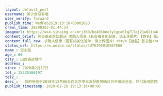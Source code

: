 ```yaml
---
layout: default_post
username: 美少女没有喵
user_verify: forward
publish_time: WedFeb2619:13:16+08002020
crawl_time: 20200303-01:44:34
imageurl: https://wx4.sinaimg.cn/orj360/be4868eely1gca0lq7l7aj21w02io4qs.jpg,https://wx3.sinaimg.cn/orj360/be4868eely1gca0ls0b00j20v91vo1ht.jpg,https://wx3.sinaimg.cn/orj360/be4868eely1gca0lt6htrj21640no7ey.jpg,https://wx3.sinaimg.cn/orj360/be4868eely1gca0ltp5s8j20pz0emaet.jpg,https://wx1.sinaimg.cn/orj360/be4868eely1gca0luglsij20xx0j27aj.jpg,https://wx1.sinaimg.cn/orj360/be4868eely1gca0lv41vyj20x60iowke.jpg
content_brief: 肺炎患者求助超话 求助人信息（若有相关化验单，请上传图片）【姓名】张永胜【年龄】60【所在城市】山西省运城市【所在小区、社区】【患病时间】2020年2月17日【联系方式】15235166197【其他紧急联系人】【病情描述】       我的爸爸于2019年12月06日在北京中日友好医院确诊为干燥综合征 ...全文
content_full_raw: 求助人信息（若有相关化验单，请上传图片）<br/>【姓名】张永胜<br/>【年龄】60<br/>【所在城市】山西省运城市<br/>【所在小区、社区】<br/>【患病时间】2020年2月17日<br/>【联系方式】15235166197<br/>【其他紧急联系人】<br/>【病情描述】<br/>  我的爸爸于2019年12月06日在北京中日友好医院确诊为干燥综合征，并引发间质性肺纤维化，2019年12月20日回到当地，遵医嘱服药甲波尼龙片激素药，初服用为十片，并遵医嘱每两周递减一片，本应一个月再次复查，但因为新冠肺炎疫情，响应国家号召，退掉了去北京的车票和好不容易挂好的专家号，无法赴京复查，按之前医嘱自行调整减少用药量，期间并无异常和不适。但噩梦来得太突然了，爸爸于2020年2月17日呼吸略微困难窘迫，遂在当地医院检查并拍肺部CT，医生说并无大概，开了药回家服用，其中有一种药叫信必可都宝，由于药物使用方法医生未教明白，父亲于2月17日晚口吸两次无感，2月18日低烧，喝退烧药后体温正常，2月18日晚口吸信必可都宝三次，因吸入时无感，多吸了两次，2月19日呼吸困难，于下午16时入当地医院急诊鼻吸氧，血氧饱和度为97，晚间血氧饱和度下降，2月20日凌晨转入Icu，高流量吸氧效果不显著，医生建议插管上呼吸机，现靠呼吸机维持，深度镇静，氧气浓度在五十时，血氧饱和度维持在85左右，氧浓度六十时，血氧饱和度在95、6、7左右，CT显示肺部弥漫性感染，较2月17日肺部CT看，肺部感染严重，两肺变白，两次核酸检测均为阴性，医生排除新冠肺炎，但由于服用激素性药物导致其免疫力低下，现肺部感染严重，医生多次下发病危通知，本想请北京或西安的医生会诊，但由于疫情原因，能联系到的医生都奔赴前线武汉，使爸爸的病情一拖再拖，现在病情极其危重，求助媒体，是否能联系更专业的医生对父亲进行救治，我父亲才刚六十岁，病情突然恶化让家人难以接受，不敢相信，妈妈已经哭花了眼睛。<br/> 希望媒体能关注到被新冠肺炎耽误的其他慢性致命疾病的治疗，希望媒体或者网友能够提供专业医生或团队的联系方式，也希望相关医生可以关注到我，关注到我父亲的病情，使我父亲得到救治，挽救我们的家庭！<br/> 眼看着新冠肺炎不再蔓延，得到了控制，春天来了，可我的爸爸却躺在重症监护室治疗无望，干燥综合征和间质性肺纤维化本是慢性病，却因疫情原因导致无法复诊调整用药而耽误病情，因服用激素类药物导致免疫力低下，普通人能够抵抗的细菌病毒对他来说都足以致命，使病情发展迅速，我可怜的爸爸，看着他身上插满管子我的心里恨不得躺在那里的是自己，我每天探视时间进去看他，摸着他的头和他说话，从未见过爸爸流泪，在深度镇静下爸爸眼角流了一滴眼泪，作为女儿心里太难受了，每次从重症看他出来都心如刀割，不想再看他受罪，希望他能得到有效的治疗，当地医生说没有更好的治疗方法，在这里只能靠呼吸机维持，真的不想再让爸爸受罪！希望有渠道有医疗资源的媒体和网友可以帮帮我爸爸！
status_url: https://m.weibo.cn/status/4476296010867668
name_: 张永胜
age_: 60
city_: 山西省运城市
address_: 
since_: 2020年2月17日
tel_: 15235166197
tel2_: 
desc_:   我的爸爸于2019年12月06日在北京中日友好医院确诊为干燥综合征，并引发间质性肺纤维化，2019年12月20日回到当地，遵医嘱服药甲波尼龙片激素药，初服用为十片，并遵医嘱每两周递减一片，本应一个月再次复查，但因为新冠肺炎疫情，响应国家号召，退掉了去北京的车票和好不容易挂好的专家号，无法赴京复查，按之前医嘱自行调整减少用药量，期间并无异常和不适。但噩梦来得太突然了，爸爸于2020年2月17日呼吸略微困难窘迫，遂在当地医院检查并拍肺部CT，医生说并无大概，开了药回家服用，其中有一种药叫信必可都宝，由于药物使用方法医生未教明白，父亲于2月17日晚口吸两次无感，2月18日低烧，喝退烧药后体温正常，2月18日晚口吸信必可都宝三次，因吸入时无感，多吸了两次，2月19日呼吸困难，于下午16时入当地医院急诊鼻吸氧，血氧饱和度为97，晚间血氧饱和度下降，2月20日凌晨转入Icu，高流量吸氧效果不显著，医生建议插管上呼吸机，现靠呼吸机维持，深度镇静，氧气浓度在五十时，血氧饱和度维持在85左右，氧浓度六十时，血氧饱和度在95、6、7左右，CT显示肺部弥漫性感染，较2月17日肺部CT看，肺部感染严重，两肺变白，两次核酸检测均为阴性，医生排除新冠肺炎，但由于服用激素性药物导致其免疫力低下，现肺部感染严重，医生多次下发病危通知，本想请北京或西安的医生会诊，但由于疫情原因，能联系到的医生都奔赴前线武汉，使爸爸的病情一拖再拖，现在病情极其危重，求助媒体，是否能联系更专业的医生对父亲进行救治，我父亲才刚六十岁，病情突然恶化让家人难以接受，不敢相信，妈妈已经哭花了眼睛。 希望媒体能关注到被新冠肺炎耽误的其他慢性致命疾病的治疗，希望媒体或者网友能够提供专业医生或团队的联系方式，也希望相关医生可以关注到我，关注到我父亲的病情，使我父亲得到救治，挽救我们的家庭！ 眼看着新冠肺炎不再蔓延，得到了控制，春天来了，可我的爸爸却躺在重症监护室治疗无望，干燥综合征和间质性肺纤维化本是慢性病，却因疫情原因导致无法复诊调整用药而耽误病情，因服用激素类药物导致免疫力低下，普通人能够抵抗的细菌病毒对他来说都足以致命，使病情发展迅速，我可怜的爸爸，看着他身上插满管子我的心里恨不得躺在那里的是自己，我每天探视时间进去看他，摸着他的头和他说话，从未见过爸爸流泪，在深度镇静下爸爸眼角流了一滴眼泪，作为女儿心里太难受了，每次从重症看他出来都心如刀割，不想再看他受罪，希望他能得到有效的治疗，当地医生说没有更好的治疗方法，在这里只能靠呼吸机维持，真的不想再让爸爸受罪！希望有渠道有医疗资源的媒体和网友可以帮帮我爸爸！
publish_timestamp: 2020-02-26 19:13:16+08:00
---
```

